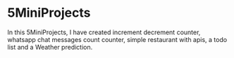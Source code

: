 # 5MiniProjects
In this 5MiniProjects, I have created increment decrement counter, whatsapp chat messages count counter, simple restaurant with apis, a todo list and a Weather prediction. 
